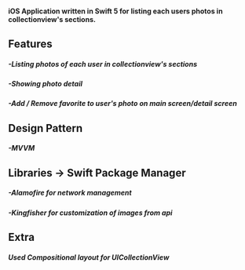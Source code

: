 
#### iOS Application written in Swift 5 for listing each users photos in collectionview's sections.

## Features
##### -Listing photos of each user in collectionview's sections
##### -Showing photo detail
##### -Add / Remove favorite to user's photo on main screen/detail screen

## Design Pattern
##### -MVVM

## Libraries -> Swift Package Manager
##### -Alamofire for network management
##### -Kingfisher for customization of images from api

## Extra
##### Used Compositional layout for UICollectionView
